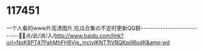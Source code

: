 # 117451
一个人看的www片高清图片,吃瓜合集の不定时更新QQ群----------------------------💐💐点/此/进/入/http://www.baidu.com/link?url=NoK8PT47PahMhFH8Vie_jnciyIKNTTtVBQKpill6udK&amp;wd
